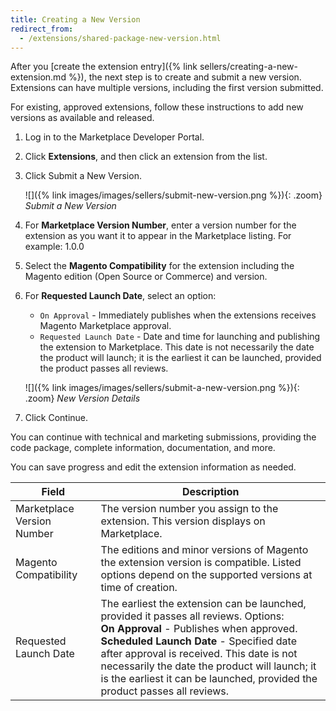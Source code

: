 ```yaml
---
title: Creating a New Version
redirect_from:
  - /extensions/shared-package-new-version.html
---
```


After you [create the extension entry]({% link sellers/creating-a-new-extension.md %}), the next step is to create and submit a new version. Extensions can have multiple versions, including the first version submitted.

For existing, approved extensions, follow these instructions to add new versions as available and released.

1. Log in to the Marketplace Developer Portal.

1. Click **Extensions**, and then click an extension from the list.

1. Click <span class="btn">Submit a New Version</span>.

    ![]({% link images/images/sellers/submit-new-version.png %}){: .zoom}
    _Submit a New Version_

1. For **Marketplace Version Number**, enter a version number for the extension as you want it to appear in the Marketplace listing. For example: 1.0.0

1. Select the **Magento Compatibility** for the extension including the Magento edition (Open Source or Commerce) and version.

1. For **Requested Launch Date**, select an option:

   * `On Approval` - Immediately publishes when the extensions receives Magento Marketplace approval.
   * `Requested Launch Date` - Date and time for launching and publishing the extension to Marketplace. This date is not necessarily the date the product will launch; it is the earliest it can be launched, provided the product passes all reviews.

    ![]({% link images/images/sellers/submit-a-new-version.png %}){: .zoom}
    _New Version Details_

1. Click <span class="btn">Continue</span>.

You can continue with technical and marketing submissions, providing the code package, complete information, documentation, and more.

You can save progress and edit the extension information as needed.

|Field|Description|
|--- |--- |
|Marketplace Version Number|The version number you assign to the extension. This version displays on Marketplace.|
|Magento Compatibility|The editions and minor versions of Magento the extension version is compatible. Listed options depend on the supported versions at time of creation.|
|Requested Launch Date|The earliest the extension can be launched, provided it passes all reviews. Options: <br/>**On Approval** - Publishes when approved. <br/>**Scheduled Launch Date** - Specified date after approval is received. This date is not necessarily the date the product will launch; it is the earliest it can be launched, provided the product passes all reviews.|
